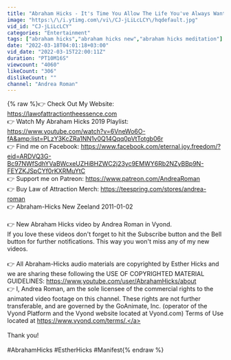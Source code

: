 ```yaml
---
title: "Abraham Hicks - It's Time You Allow The Life You've Always Wanted"
image: "https:\/\/i.ytimg.com\/vi\/CJ-jLiLcLCY\/hqdefault.jpg"
vid_id: "CJ-jLiLcLCY"
categories: "Entertainment"
tags: ["abraham hicks","abraham hicks new","abraham hicks meditation"]
date: "2022-03-18T04:01:18+03:00"
vid_date: "2022-03-15T22:00:11Z"
duration: "PT10M16S"
viewcount: "4060"
likeCount: "306"
dislikeCount: ""
channel: "Andrea Roman"
---
```

{% raw %}👉 Check Out My Website: <a rel="nofollow" target="blank" href="https://lawofattractiontheessence.com">https://lawofattractiontheessence.com</a><br />👉 Watch My Abraham Hicks 2019 Playlist: <a rel="nofollow" target="blank" href="https://www.youtube.com/watch?v=6VneWo6O-fA&amp;list=PLzY3KcZRa1NN1v0Q14Qqq0pVtTotgb06r">https://www.youtube.com/watch?v=6VneWo6O-fA&amp;list=PLzY3KcZRa1NN1v0Q14Qqq0pVtTotgb06r</a><br />👉 Find me on Facebook: <a rel="nofollow" target="blank" href="https://www.facebook.com/eternal.joy.freedom/?eid=ARDVQ3G-Bc97NWfSdhYVaBWcxeUZHiBHZWC2j23yc9EMWY6Rb2NZyBBp9N-FEYZKJSpCYf0rKXRMuYtC">https://www.facebook.com/eternal.joy.freedom/?eid=ARDVQ3G-Bc97NWfSdhYVaBWcxeUZHiBHZWC2j23yc9EMWY6Rb2NZyBBp9N-FEYZKJSpCYf0rKXRMuYtC</a><br />👉 Support me on Patreon: <a rel="nofollow" target="blank" href="https://www.patreon.com/AndreaRoman">https://www.patreon.com/AndreaRoman</a><br />👉 Buy Law of Attraction Merch: <a rel="nofollow" target="blank" href="https://teespring.com/stores/andrea-roman">https://teespring.com/stores/andrea-roman</a><br />👉 Abraham-Hicks New Zeeland 2011-01-02<br /><br />👉 New Abraham Hicks video by Andrea Roman in Vyond. <br />If you love these videos don't forget to hit the Subscribe button and the Bell button for further notifications. This way you won't miss any of my new videos.<br /><br />👉 All Abraham-Hicks audio materials are copyrighted by Esther Hicks and we are sharing these following the USE OF COPYRIGHTED MATERIAL GUIDELINES: <a rel="nofollow" target="blank" href="https://www.youtube.com/user/AbrahamHicks/about">https://www.youtube.com/user/AbrahamHicks/about</a><br />👉 I, Andrea Roman, am the sole licensee of the commercial rights to the animated video footage on this channel. These rights are not further transferable, and are governed by the GoAnimate, Inc. (operator of the Vyond Platform and the Vyond website located at Vyond.com) Terms of Use located at <a rel="nofollow" target="blank" href="https://www.vyond.com/terms/.">https://www.vyond.com/terms/.</a><br /><br />Thank you!﻿<br /><br />#AbrahamHicks #EstherHicks #Manifest{% endraw %}
